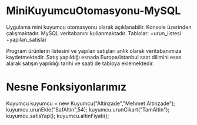 # MiniKuyumcuOtomasyonu-MySQL 
Uygulama mini kuyumcu otomasyonu olarak açıklanabilir. Konsole üzerinden çalışmaktadır. MySQL veritabanını kullanmaktadır.
Tablolar:
  +urun_listesi
  +yapilan_satislar
  
Program ürünlerin listesini ve yapılan satışları anlık olarak veritabanımıza kaydetmektedir.
Satış yapıldığı esnada Europa/Istanbul saat dilimini esas alarak satışın yapıldığı tarihi ve saati de tabloya eklemektedir.

# Nesne Fonksiyonlarımız #

  Kuyumcu kuyumcu = new Kuyumcu("Altinzade","Mehmet Altinzade");
  kuyumcu.urunEkle("SafAltin",54);
	kuyumcu.urunCikart("TamAltin");
  kuyumcu.satisYap();
  kuyumcu.altinFiyati();
